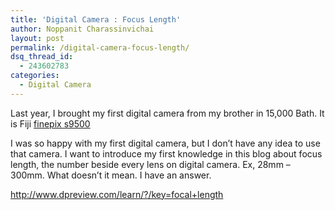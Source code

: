 ```yaml
---
title: 'Digital Camera : Focus Length'
author: Noppanit Charassinvichai
layout: post
permalink: /digital-camera-focus-length/
dsq_thread_id:
  - 243602783
categories:
  - Digital Camera
---
```

Last year, I brought my first digital camera from my brother in 15,000 Bath. It is Fiji [finepix s9500][1]

I was so happy with my first digital camera, but I don&#8217;t have any idea to use that camera. I want to introduce my first knowledge in this blog about focus length, the number beside every lens on digital camera. Ex, 28mm &#8211; 300mm. What doesn&#8217;t it mean. I have an answer.

<http://www.dpreview.com/learn/?/key=focal+length>

 [1]: http://www.fujifilm.co.uk/digital/cameras/s9500/index.php?page=tech_specs&flash=9